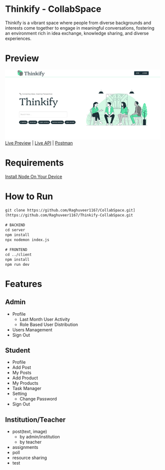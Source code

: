 # Thinkify - CollabSpace

Thinkify is a vibrant space where people from diverse backgrounds and interests come together to engage in meaningful conversations, fostering an environment rich in idea exchange, knowledge sharing, and diverse experiences.

# Preview

<img src="/preview.png">
<a href="https://thinkify.vercel.app" target="_blank">Live Preview</a> | <a href="https://thinkify-server.vercel.app" target="_blank">Live API</a> | <a href="https://documenter.getpostman.com/view/27027258/2sA3dxEXJh" target="_blank">Postman</a>

# Requirements

[Install Node On Your Device](https://nodejs.org/)

# How to Run

```
git clone https://github.com/Raghuveer1167/CollabSpace.git](https://github.com/Raghuveer1167/Thinkify-CollabSpace.git

# BACKEND
cd server
npm install
npx nodemon index.js

# FRONTEND
cd ../client
npm install
npm run dev
```


# Features

## Admin

- Profile
  - Last Month User Activity
  - Role Based User Distribution
- Users Management
- Sign Out

## Student

- Profile
- Add Post
- My Posts
- Add Product
- My Products
- Task Manager
- Setting
  - Change Password
- Sign Out

## Institution/Teacher
- post(text, image)
    - by admin/institution
    - by teacher
- assignments
- poll
- resource sharing
- test



